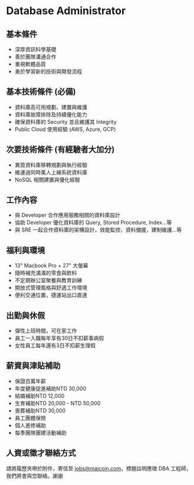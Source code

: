 # Database Administrator

## 基本條件

* 深厚資訊科學基礎
* 善於團隊溝通合作
* 重視軟體品質
* 勇於學習新的技術與開發流程

## 基本技術條件 (必備)

* 資料庫高可用規劃、建置與維護
* 資料庫故障排除及持續優化能力
* 確保資料庫的 Security 並且維護其 Integrity
* Public Cloud 使用經驗 (AWS, Azure, GCP)

## 次要技術條件 (有經驗者大加分)

* 異質資料庫移轉規劃與執行經驗
* 維運過同時萬人上線系統資料庫
* NoSQL 相關建置與優化經驗

## 工作內容

* 與 Developer 合作應用服務相關的資料庫設計
* 協助 Developer 優化資料庫的 Query, Stored Procedure, Index...等
* 與 SRE 一起合作資料庫的架構設計，效能監控，資料備援，建制維護...等

## 福利與環境

* 13" Macbook Pro + 27" 大螢幕
* 隨時補充滿滿的零食與飲料
* 不定期辦公室聚餐與教育訓練
* 開放式管理風格與舒適工作環境
* 便利交通位置，捷運站出口直達

## 出勤與休假

* 彈性上班時間，可在家工作
* 員工一入職每年享有30日不扣薪事病假
* 女性員工每年還有3日不扣薪生理假

## 薪資與津貼補助

* 保證百萬年薪
* 年度健康促進補助NTD 30,000
* 結婚補助NTD 12,000 
* 生育補助NTD 20,000 - NTD 50,000
* 喪葬補助NTD 30,000 
* 員工團體保險
* 個人進修補助
* 每季團隊團建活動補助

## 人資或徵才聯絡方式

請將履歷夾帶於附件，寄信至 jobs@maicoin.com，標題註明應徵 DBA 工程師，
我們將會與您聯絡。謝謝

